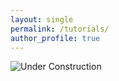 ```yaml
---
layout: single
permalink: /tutorials/
author_profile: true
---
```


![Under Construction](http://setup.orderingonline.com/Content/Images/under-construction.png)
